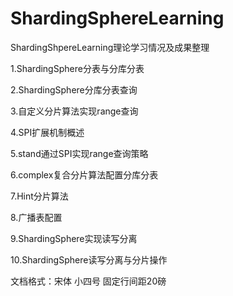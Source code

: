 # ShardingSphereLearning

ShardingShpereLearning理论学习情况及成果整理

1.ShardingSphere分表与分库分表

2.ShardingSphere分库分表查询

3.自定义分片算法实现range查询

4.SPI扩展机制概述

5.stand通过SPI实现range查询策略

6.complex复合分片算法配置分库分表

7.Hint分片算法

8.广播表配置

9.ShardingSphere实现读写分离

10.ShardingSphere读写分离与分片操作

文档格式：宋体 小四号 固定行间距20磅
